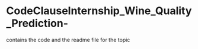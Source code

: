 # CodeClauseInternship_Wine_Quality_Prediction-
contains the code and the readme file for the topic 
